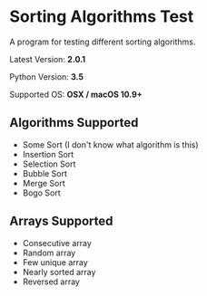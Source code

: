 # Sorting Algorithms Test

A program for testing different sorting algorithms.

Latest Version: **2.0.1**

Python Version: **3.5**

Supported OS: **OSX / macOS 10.9+**

## Algorithms Supported
* Some Sort (I don't know what algorithm is this)
* Insertion Sort
* Selection Sort
* Bubble Sort
* Merge Sort
* Bogo Sort

## Arrays Supported
* Consecutive array
* Random array
* Few unique array
* Nearly sorted array
* Reversed array
